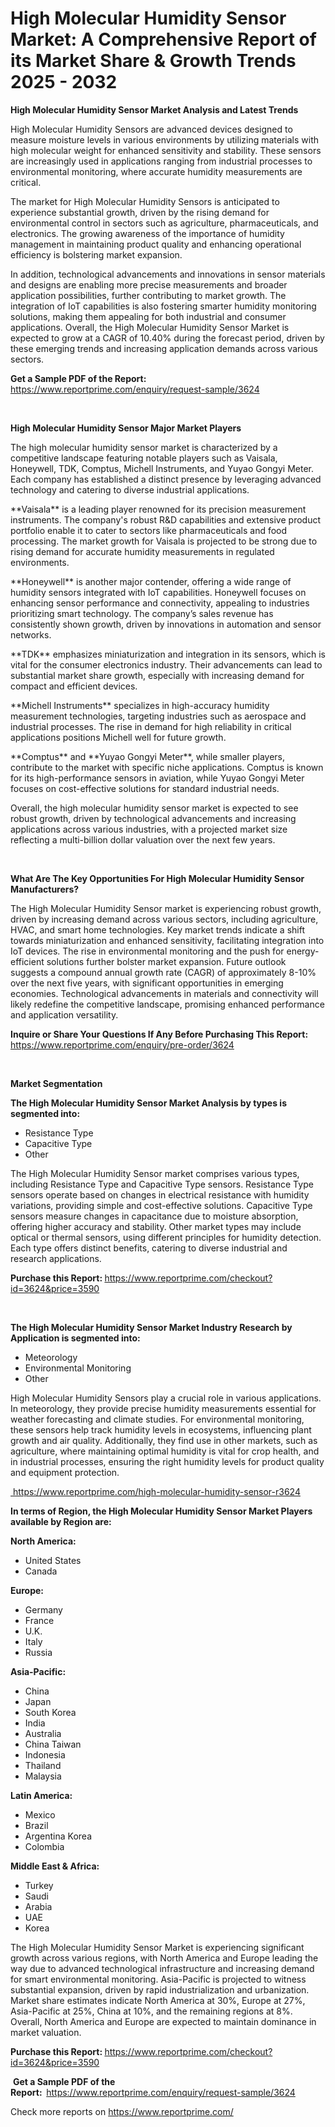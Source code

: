 <p><h1>High Molecular Humidity Sensor Market: A Comprehensive Report of its Market Share & Growth Trends 2025 - 2032</h1></p><p><strong>High Molecular Humidity Sensor Market Analysis and Latest Trends</strong></p>
<p><p>High Molecular Humidity Sensors are advanced devices designed to measure moisture levels in various environments by utilizing materials with high molecular weight for enhanced sensitivity and stability. These sensors are increasingly used in applications ranging from industrial processes to environmental monitoring, where accurate humidity measurements are critical. </p><p>The market for High Molecular Humidity Sensors is anticipated to experience substantial growth, driven by the rising demand for environmental control in sectors such as agriculture, pharmaceuticals, and electronics. The growing awareness of the importance of humidity management in maintaining product quality and enhancing operational efficiency is bolstering market expansion. </p><p>In addition, technological advancements and innovations in sensor materials and designs are enabling more precise measurements and broader application possibilities, further contributing to market growth. The integration of IoT capabilities is also fostering smarter humidity monitoring solutions, making them appealing for both industrial and consumer applications. Overall, the High Molecular Humidity Sensor Market is expected to grow at a CAGR of 10.40% during the forecast period, driven by these emerging trends and increasing application demands across various sectors.</p></p>
<p><strong>Get a Sample PDF of the Report:&nbsp;</strong> <a href="https://www.reportprime.com/enquiry/request-sample/3624?utm_campaign=2319&utm_medium=2&utm_source=Github&utm_content=ia&utm_term=18032025&utm_id=high-molecular-humidity-sensor">https://www.reportprime.com/enquiry/request-sample/3624</a></p>
<p>&nbsp;</p>
<p><strong>High Molecular Humidity Sensor Major Market Players</strong></p>
<p><p>The high molecular humidity sensor market is characterized by a competitive landscape featuring notable players such as Vaisala, Honeywell, TDK, Comptus, Michell Instruments, and Yuyao Gongyi Meter. Each company has established a distinct presence by leveraging advanced technology and catering to diverse industrial applications.</p><p>**Vaisala** is a leading player renowned for its precision measurement instruments. The company's robust R&D capabilities and extensive product portfolio enable it to cater to sectors like pharmaceuticals and food processing. The market growth for Vaisala is projected to be strong due to rising demand for accurate humidity measurements in regulated environments.</p><p>**Honeywell** is another major contender, offering a wide range of humidity sensors integrated with IoT capabilities. Honeywell focuses on enhancing sensor performance and connectivity, appealing to industries prioritizing smart technology. The company’s sales revenue has consistently shown growth, driven by innovations in automation and sensor networks.</p><p>**TDK** emphasizes miniaturization and integration in its sensors, which is vital for the consumer electronics industry. Their advancements can lead to substantial market share growth, especially with increasing demand for compact and efficient devices.</p><p>**Michell Instruments** specializes in high-accuracy humidity measurement technologies, targeting industries such as aerospace and industrial processes. The rise in demand for high reliability in critical applications positions Michell well for future growth.</p><p>**Comptus** and **Yuyao Gongyi Meter**, while smaller players, contribute to the market with specific niche applications. Comptus is known for its high-performance sensors in aviation, while Yuyao Gongyi Meter focuses on cost-effective solutions for standard industrial needs.</p><p>Overall, the high molecular humidity sensor market is expected to see robust growth, driven by technological advancements and increasing applications across various industries, with a projected market size reflecting a multi-billion dollar valuation over the next few years.</p></p>
<p>&nbsp;</p>
<p><strong>What Are The Key Opportunities For High Molecular Humidity Sensor Manufacturers?</strong></p>
<p><p>The High Molecular Humidity Sensor market is experiencing robust growth, driven by increasing demand across various sectors, including agriculture, HVAC, and smart home technologies. Key market trends indicate a shift towards miniaturization and enhanced sensitivity, facilitating integration into IoT devices. The rise in environmental monitoring and the push for energy-efficient solutions further bolster market expansion. Future outlook suggests a compound annual growth rate (CAGR) of approximately 8-10% over the next five years, with significant opportunities in emerging economies. Technological advancements in materials and connectivity will likely redefine the competitive landscape, promising enhanced performance and application versatility.</p></p>
<p><strong>Inquire or Share Your Questions If Any Before Purchasing This Report:</strong> <a href="https://www.reportprime.com/enquiry/pre-order/3624?utm_campaign=2319&utm_medium=2&utm_source=Github&utm_content=ia&utm_term=18032025&utm_id=high-molecular-humidity-sensor">https://www.reportprime.com/enquiry/pre-order/3624</a></p>
<p>&nbsp;</p>
<p><strong>Market Segmentation</strong></p>
<p><strong>The High Molecular Humidity Sensor Market Analysis by types is segmented into:</strong></p>
<p><ul><li>Resistance Type</li><li>Capacitive Type</li><li>Other</li></ul></p>
<p><p>The High Molecular Humidity Sensor market comprises various types, including Resistance Type and Capacitive Type sensors. Resistance Type sensors operate based on changes in electrical resistance with humidity variations, providing simple and cost-effective solutions. Capacitive Type sensors measure changes in capacitance due to moisture absorption, offering higher accuracy and stability. Other market types may include optical or thermal sensors, using different principles for humidity detection. Each type offers distinct benefits, catering to diverse industrial and research applications.</p></p>
<p><strong>Purchase this Report:&nbsp;</strong><a href="https://www.reportprime.com/checkout?id=3624&price=3590&utm_campaign=2319&utm_medium=2&utm_source=Github&utm_content=ia&utm_term=18032025&utm_id=high-molecular-humidity-sensor">https://www.reportprime.com/checkout?id=3624&price=3590</a></p>
<p>&nbsp;</p>
<p><strong>The High Molecular Humidity Sensor Market Industry Research by Application is segmented into:</strong></p>
<p><ul><li>Meteorology</li><li>Environmental Monitoring</li><li>Other</li></ul></p>
<p><p>High Molecular Humidity Sensors play a crucial role in various applications. In meteorology, they provide precise humidity measurements essential for weather forecasting and climate studies. For environmental monitoring, these sensors help track humidity levels in ecosystems, influencing plant growth and air quality. Additionally, they find use in other markets, such as agriculture, where maintaining optimal humidity is vital for crop health, and in industrial processes, ensuring the right humidity levels for product quality and equipment protection.</p></p>
<p><a href="https://www.reportprime.com/high-molecular-humidity-sensor-r3624?utm_campaign=2319&utm_medium=2&utm_source=Github&utm_content=ia&utm_term=18032025&utm_id=high-molecular-humidity-sensor">&nbsp;https://www.reportprime.com/high-molecular-humidity-sensor-r3624</a></p>
<p><strong>In terms of Region, the High Molecular Humidity Sensor Market Players available by Region are:</strong></p>
<p>
    <p> <strong> North America: </strong>
        <ul>
            <li>United States</li>
            <li>Canada</li>
        </ul>
        </p> 
    <p> <strong> Europe: </strong>
        <ul>
            <li>Germany</li>
            <li>France</li>
            <li>U.K.</li>
            <li>Italy</li>
            <li>Russia</li>
        </ul>
        </p> 
    <p> <strong> Asia-Pacific: </strong>
        <ul>
            <li>China</li>
            <li>Japan</li>
            <li>South Korea</li>
            <li>India</li>
            <li>Australia</li>
            <li>China Taiwan</li>
            <li>Indonesia</li>
            <li>Thailand</li>
            <li>Malaysia</li>
        </ul>
        </p> 
    <p> <strong> Latin America: </strong>
        <ul>
            <li>Mexico</li>
            <li>Brazil</li>
            <li>Argentina Korea</li>
            <li>Colombia</li>
        </ul>
        </p> 
    <p> <strong> Middle East & Africa: </strong>
        <ul>
            <li>Turkey</li>
            <li>Saudi</li>
            <li>Arabia</li>
            <li>UAE</li>
            <li>Korea</li>
        </ul>
    </p>
    </p>
<p><p>The High Molecular Humidity Sensor Market is experiencing significant growth across various regions, with North America and Europe leading the way due to advanced technological infrastructure and increasing demand for smart environmental monitoring. Asia-Pacific is projected to witness substantial expansion, driven by rapid industrialization and urbanization. Market share estimates indicate North America at 30%, Europe at 27%, Asia-Pacific at 25%, China at 10%, and the remaining regions at 8%. Overall, North America and Europe are expected to maintain dominance in market valuation.</p></p>
<p><strong>Purchase this Report: </strong><a href="https://www.reportprime.com/checkout?id=3624&price=3590&utm_campaign=2319&utm_medium=2&utm_source=Github&utm_content=ia&utm_term=18032025&utm_id=high-molecular-humidity-sensor">https://www.reportprime.com/checkout?id=3624&price=3590</a></p>
<p>&nbsp;<strong>Get a Sample PDF of the Report:&nbsp;&nbsp;</strong><a href="https://www.reportprime.com/enquiry/request-sample/3624?utm_campaign=2319&utm_medium=2&utm_source=Github&utm_content=ia&utm_term=18032025&utm_id=high-molecular-humidity-sensor">https://www.reportprime.com/enquiry/request-sample/3624</a></p>
<p><strong></strong></p>
<p>Check more reports on <a href="https://www.reportprime.com/?utm_campaign=2319&utm_medium=2&utm_source=Github&utm_content=ia&utm_term=18032025&utm_id=high-molecular-humidity-sensor">https://www.reportprime.com/</a></p>